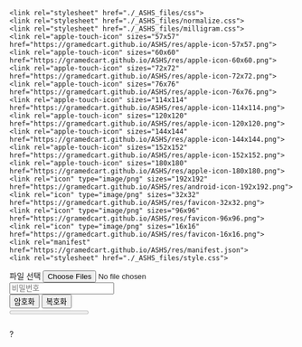 <!DOCTYPE html>
<!-- saved from url=(0034)https://gramedcart.github.io/ASHS/ -->
<html style="--main-width:40vw;"><head><meta http-equiv="Content-Type" content="text/html; charset=UTF-8">
    

    <link rel="stylesheet" href="./_ASHS_files/css">
    <link rel="stylesheet" href="./_ASHS_files/normalize.css">
    <link rel="stylesheet" href="./_ASHS_files/milligram.css">
    <link rel="apple-touch-icon" sizes="57x57" href="https://gramedcart.github.io/ASHS/res/apple-icon-57x57.png">
    <link rel="apple-touch-icon" sizes="60x60" href="https://gramedcart.github.io/ASHS/res/apple-icon-60x60.png">
    <link rel="apple-touch-icon" sizes="72x72" href="https://gramedcart.github.io/ASHS/res/apple-icon-72x72.png">
    <link rel="apple-touch-icon" sizes="76x76" href="https://gramedcart.github.io/ASHS/res/apple-icon-76x76.png">
    <link rel="apple-touch-icon" sizes="114x114" href="https://gramedcart.github.io/ASHS/res/apple-icon-114x114.png">
    <link rel="apple-touch-icon" sizes="120x120" href="https://gramedcart.github.io/ASHS/res/apple-icon-120x120.png">
    <link rel="apple-touch-icon" sizes="144x144" href="https://gramedcart.github.io/ASHS/res/apple-icon-144x144.png">
    <link rel="apple-touch-icon" sizes="152x152" href="https://gramedcart.github.io/ASHS/res/apple-icon-152x152.png">
    <link rel="apple-touch-icon" sizes="180x180" href="https://gramedcart.github.io/ASHS/res/apple-icon-180x180.png">
    <link rel="icon" type="image/png" sizes="192x192" href="https://gramedcart.github.io/ASHS/res/android-icon-192x192.png">
    <link rel="icon" type="image/png" sizes="32x32" href="https://gramedcart.github.io/ASHS/res/favicon-32x32.png">
    <link rel="icon" type="image/png" sizes="96x96" href="https://gramedcart.github.io/ASHS/res/favicon-96x96.png">
    <link rel="icon" type="image/png" sizes="16x16" href="https://gramedcart.github.io/ASHS/res/favicon-16x16.png">
    <link rel="manifest" href="https://gramedcart.github.io/ASHS/res/manifest.json">
    <link rel="stylesheet" href="./_ASHS_files/style.css">
<title>.ASHS</title></head>
<body class="vsc-initialized">
    <link rel="icon" href="https://gramedcart.github.io/ASHS/favicon.ico" type="image/x-icon">
    <div class="topmar" id="topmar"></div>
    <div class="outer">
        <div class="filebox">
            <label for="file" id="fileLabel" class="ele">파일 선택</label>
            <input type="file" id="file" multiple=""><br>
        </div>
    </div>
    <div class="outer">
        <input type="text" placeholder="비밀번호" id="password" class="ele" maxlength="2147483647" autocapitalize="off" autocomplete="password"><br>
    </div>
    <div class="outer">
        <button id="en" class="ele">암호화</button>
        <button id="de" class="ele">복호화</button>
    </div>
    <div class="outer">
        <progress value="0" max="1" class="ele"></progress>
    </div>
    <div class="outer">
        <h3 id="info"></h3>
    </div>
    <div id="cas">
    </div>
    <a id="win" href="https://github.com/gramedcart/ASHS/wiki/ASHS-windows" style="visibility: visible;"></a>
    <script src="./_ASHS_files/pack.js.다운로드"></script>
    <div id="help">?</div>
    <div id="h" spellcheck="false" readonly="">
    </div>
</body></html>


